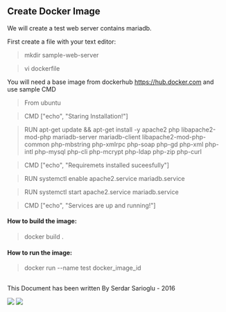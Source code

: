 ## Create Docker Image

We will create a test web server contains mariadb.

First create a file with your text editor:
>mkdir sample-web-server

>vi dockerfile

You will need a base image from dockerhub https://hub.docker.com and use sample CMD 

>From ubuntu

>CMD ["echo", "Staring Installation!"]

>RUN apt-get update && apt-get install -y apache2 php libapache2-mod-php mariadb-server mariadb-client libapache2-mod-php-common php-mbstring php-xmlrpc php-soap php-gd php-xml php-intl php-mysql php-cli php-mcrypt php-ldap php-zip php-curl

>CMD ["echo", "Requiremets installed suceesfully"]

>RUN systemctl enable apache2.service mariadb.service

>RUN systemctl start apache2.service mariadb.service

>CMD ["echo", "Services are up and running!"]


#### How to build the image:
>docker build .

#### How to run the image:
>docker run --name test docker_image_id
## 

This Document has been written By Serdar Sarioglu - 2016

<a href="https://mysystem.org" title="Mysystem.org"><img src="https://img.shields.io/website-up-down-green-red/http/shields.io.svg?label=Visit%20mysystem.org"></a>
<a href="https://www.paypal.me/ssarioglu" title="Support project"><img src="https://img.shields.io/badge/Donate%20me-paypal-brightgreen.svg"></a>
